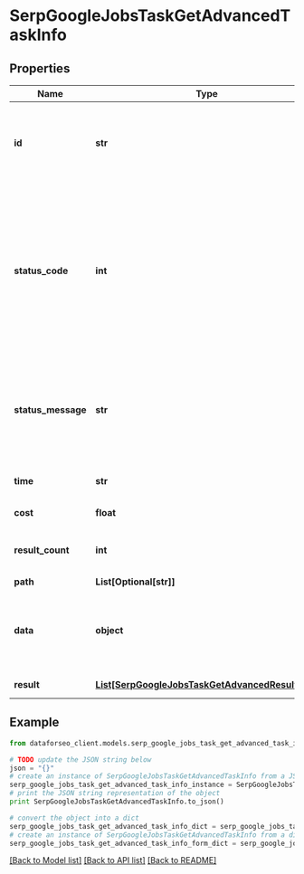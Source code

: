 # SerpGoogleJobsTaskGetAdvancedTaskInfo


## Properties

Name | Type | Description | Notes
------------ | ------------- | ------------- | -------------
**id** | **str** | task identifier unique task identifier in our system in the UUID format | [optional] 
**status_code** | **int** | status code of the task generated by DataForSEO, can be within the following range: 10000-60000 you can find the full list of the response codes here | [optional] 
**status_message** | **str** | informational message of the task you can find the full list of general informational messages here | [optional] 
**time** | **str** | execution time, seconds | [optional] 
**cost** | **float** | total tasks cost, USD | [optional] 
**result_count** | **int** | number of elements in the result array | [optional] 
**path** | **List[Optional[str]]** | URL path | [optional] 
**data** | **object** | contains the same parameters that you specified in the POST request | [optional] 
**result** | [**List[SerpGoogleJobsTaskGetAdvancedResultInfo]**](SerpGoogleJobsTaskGetAdvancedResultInfo.md) | array of results | [optional] 

## Example

```python
from dataforseo_client.models.serp_google_jobs_task_get_advanced_task_info import SerpGoogleJobsTaskGetAdvancedTaskInfo

# TODO update the JSON string below
json = "{}"
# create an instance of SerpGoogleJobsTaskGetAdvancedTaskInfo from a JSON string
serp_google_jobs_task_get_advanced_task_info_instance = SerpGoogleJobsTaskGetAdvancedTaskInfo.from_json(json)
# print the JSON string representation of the object
print SerpGoogleJobsTaskGetAdvancedTaskInfo.to_json()

# convert the object into a dict
serp_google_jobs_task_get_advanced_task_info_dict = serp_google_jobs_task_get_advanced_task_info_instance.to_dict()
# create an instance of SerpGoogleJobsTaskGetAdvancedTaskInfo from a dict
serp_google_jobs_task_get_advanced_task_info_form_dict = serp_google_jobs_task_get_advanced_task_info.from_dict(serp_google_jobs_task_get_advanced_task_info_dict)
```
[[Back to Model list]](../README.md#documentation-for-models) [[Back to API list]](../README.md#documentation-for-api-endpoints) [[Back to README]](../README.md)


